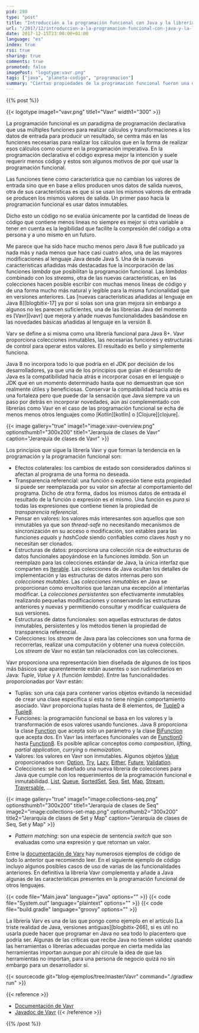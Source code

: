 ```yaml
---
pid: 288
type: "post"
title: "Introducción a la programación funcional con Java y la librería Vavr"
url: "/2017/12/introduccion-a-la-programacion-funcional-con-java-y-la-libreria-vavr/"
date: 2017-12-15T23:00:00+01:00
language: "es"
index: true
rss: true
sharing: true
comments: true
promoted: false
imagePost: "logotype:vavr.png"
tags: ["java", "planeta-codigo", "programacion"]
summary: "Ciertas propiedades de la programación funcional fueron una de las características más destacadas añadidas a Java 8. La librería Javaslang y más tarde renombrada a Vavr basándose en estas nueva características añade algunas otras que no están incluidas en el propio JDK y están presentes en otros lenguajes más recientes y con programación funcional desde sus inicios. En esta breve introducción a la librería Vavr comentaré cuales son las propiedades que proporciona para simplificar algunas aspectos de la tarea de programación."
---
```


{{% post %}}

{{< logotype image1="vavr.png" title1="Vavr" width1="300" >}}

La programación funcional es un paradigma de programación declarativa que usa múltiples funciones para realizar cálculos y transformaciones a los datos de entrada para producir un resultado, se centra más en las funciones necesarias para realizar los cálculos que en la forma de realizar esos cálculos como ocurre en la programación imperativa. En la programación declarativa el código expresa mejor la intención y suele requerir menos código y estos son algunos motivos de por qué usar la programación funcional.

Las funciones tiene como característica que no cambian los valores de entrada sino que en base a ellos producen unos datos de salida nuevos, otra de sus características es que si se usan los mismos valores de entrada se producen los mismos valores de salida. Un primer paso hacia la programación funcional es usar datos inmutables.

Dicho esto un código no se evalúa únicamente por la cantidad de lineas de código que contiene menos lineas no siempre es mejor si otra variable a tener en cuenta es la legibilidad que facilite la compresión del código a otra persona y a uno mismo en un futuro.

Me parece que ha sido hace mucho menos pero Java 8 fue publicado ya nada más y nada menos que hace casi cuatro años, una de las mayores modificaciones al lenguaje Java desde Java 5. Una de la nuevas características añadidas más destacadas fue la incorporación de las funciones _lambda_ que posibilitan la programación funcional. Las _lambdas_ combinado con los _streams_, otra de las nuevas características, en las colecciones hacen posible escribir con muchas menos líneas de código y de una forma mucho más natural y legible para la misma funcionalidad que en versiones anteriores. Las [nuevas características añadidas al lenguaje en Java 8][blogbitix-17] ya por si solas son una gran mejora sin embargo a algunos no les parecen suficientes, una de las librerías Java del momento es [Vavr][vavr] que mejora y añade nuevas funcionalidades basándose en las novedades básicas añadidas al lenguaje en la versión 8.

Varv se define a si misma como una librería funcional para Java 8+. Vavr proporciona colecciones inmutables, las necesarias funciones y estructuras de control para operar estos valores. El resultado es bello y simplemente funciona.

Java 8 no incorpora todo lo que podría en el JDK por decisión de los desarrolladores, ya que una de los principios que guían el desarrollo de Java es la compatibilidad hacia atrás e incorporar cosas en el lenguaje o JDK que en un momento determinado hasta que no demuestran que son realmente útiles y beneficiosas. Conservar la compatibilidad hacia atrás es una fortaleza pero que puede dar la sensación que Java siempre va un paso por detrás en incorporar novedades, aún así complementado con librerías como Vavr en el caso de las programación funcional se echa de menos menos otros lenguajes como [Kotlin][kotlin] o [Clojure][clojure].

{{< image
    gallery="true"
    image1="image:vavr-overview.png" optionsthumb1="300x200" title1="Jerarquía de clases de Vavr"
    caption="Jerarquía de clases de Vavr" >}}

Los principios que sigue la librería Vavr y que forman la tendencia en la programación y la programación funcional son:

* Efectos colaterales: los cambios de estado son considerados dañinos si afectan al programa de una forma no deseada.
* Transparencia referencial: una función o expresión tiene esta propiedad si puede ser reemplazada por su valor sin afectar al comportamiento del programa. Dicho de otra forma, dados los mismos datos de entrada el resultado de la función o expresión es el mismo. Una función es _pura_ si todas las expresiones que contiene tienen la propiedad de _transparencia referencial_.
* Pensar en valores: los valores más interesantes son aquellos que son inmutables ya que son _thread-safe_ no necesitando mecanismos de sincronización en su acceso o modificación, son estables para las funciones _equals_ y _hashCode_ siendo confiables como claves _hash_ y no necesitan ser clonados.
* Estructuras de datos: proporciona una colección rica de estructuras de datos funcionales apoyándose en la funciones _lambda_. Son un reemplazo para las colecciones estándar de Java, la única interfaz que comparten es [Iterable](javadoc9:java/lang/Iterable.html). Las colecciones de Java ocultan los detalles de implementación y las estructuras de datos internas pero son _colecciones mutables_. Las _colecciones inmutables_ en Java se proporcionan como envoltorios que lanzan una excepción al intentarlas modificar. La _colecciones persistentes_ son efectivamente inmutables realizando pequeñas modificaciones y conservando las estructuras anteriores y nuevas y permitiendo consultar y modificar cualquiera de sus versiones.
* Estructuras de datos funcionales: son aquellas estructuras de datos inmutables, persistentes y los métodos tienen la propiedad de transparencia referencial.
* Colecciones: los _stream_ de Java para las colecciones son una forma de recorrerlas, realizar una computación y obtener una nueva colección. Los _stream_ de Vavr no están tan relacionados con las colecciones.

Vavr proporciona una representación bien diseñada de algunos de los tipos más básicos que aparentemente están ausentes o son rudimentarios en Java: _Tuple_, _Value_ y _λ_ (función _lambda_). Entre las funcionalidades proporcionadas por Vavr están:

* Tuplas: son una caja para contener varios objetos evitando la necesidad de crear una clase especifica si esta no tiene ningún comportamiento asociado. Vavr proporciona tuplas hasta de 8 elementos, de [Tuple0](https://static.javadoc.io/io.vavr/vavr/0.10.3/io/vavr/Tuple0.html) a [Tuple8](https://static.javadoc.io/io.vavr/vavr/0.10.3/io/vavr/Tuple8.html).
* Funciones: la programación funcional se basa en los valores y la transformación de esos valores usando funciones. Java 8 proporciona la clase [Function](javadoc9:java/util/function/package-summary.html) que acepta solo un parámetro y la clase [BiFunction](javadoc9:java/util/function/package-summary.html) que acepta dos. En Vavr las interfaces funcionales van de [Function0](https://static.javadoc.io/io.vavr/vavr/0.10.3/io/vavr/Function0.html) hasta [Function8](https://static.javadoc.io/io.vavr/vavr/0.10.3/io/vavr/Function8.html). Es posible aplicar conceptos como _composition_, _lifting_, _partial application_, _currying_ o _memoization_.
* Valores: los valores en Vavr son inmutables. Algunos objetos [Value](https://static.javadoc.io/io.vavr/vavr/0.10.3/io/vavr/Value.html) proporcionados son: [Option](https://static.javadoc.io/io.vavr/vavr/0.10.3/io/vavr/control/Option.html), [Try](https://static.javadoc.io/io.vavr/vavr/0.10.3/io/vavr/control/Try.html), [Lazy](https://static.javadoc.io/io.vavr/vavr/0.10.3/io/vavr/Lazy.html), [Either](https://static.javadoc.io/io.vavr/vavr/0.10.3/io/vavr/control/Either.html), [Future](https://static.javadoc.io/io.vavr/vavr/0.10.3/io/vavr/concurrent/Future.html), [Validation](https://static.javadoc.io/io.vavr/vavr/0.10.3/io/vavr/control/Validation.html).
* Colecciones: se ha diseñado una nueva librería de colecciones para Java que cumple con los requerimientos de la programación funcional e inmutabilidad. [List](https://static.javadoc.io/io.vavr/vavr/0.10.3/io/vavr/collection/List.html), [Queue](https://static.javadoc.io/io.vavr/vavr/0.10.3/io/vavr/collection/Queue.html), [SortedSet](https://static.javadoc.io/io.vavr/vavr/0.10.3/io/vavr/collection/SortedSet.html), [Seq](https://static.javadoc.io/io.vavr/vavr/0.10.3/io/vavr/collection/Seq.html), [Set](https://static.javadoc.io/io.vavr/vavr/0.10.3/io/vavr/collection/Set.html), [Map](https://static.javadoc.io/io.vavr/vavr/0.10.3/io/vavr/collection/Map.html), [Stream](https://static.javadoc.io/io.vavr/vavr/0.10.3/io/vavr/collection/Stream.html), [Traversable](https://static.javadoc.io/io.vavr/vavr/0.10.3/io/vavr/collection/Traversable.html), ...

{{< image
    gallery="true"
    image1="image:collections-seq.png" optionsthumb1="300x200" title1="Jerarquía de clases de Seq"
    image2="image:collections-set-map.png" optionsthumb2="300x200" title2="Jerarquía de clases de Set y Map"
    caption="Jerarquía de clases de Seq, Set y Map" >}}

* _Pattern matching_: son una especie de sentencia _switch_ que son evaluadas como una expresión y que retornan un valor.

Entre la [documentación de Varv](https://www.vavr.io/vavr-docs) hay numerosos ejemplos de código de todo lo anterior que recomiendo leer. En el siguiente ejemplo de código incluyo algunos posibles casos de uso de varias de las funcionalidades anteriores. En definitiva la librería Vavr complementa y añade a Java algunas de las características presentes en la programación funcional de otros lenguajes.

{{< code file="Main.java" language="java" options="" >}}
{{< code file="System.out" language="plaintext" options="" >}}
{{< code file="build.gradle" language="groovy" options="" >}}

La librería Varv es una de las que pongo como ejemplo en el artículo [La triste realidad de Java, versiones antiguas][blogbitix-266], si es útil no usarla puede hacer que programar en Java no sea todo lo placentero que podría ser. Algunas de las críticas que recibe Java no tienen validez usando las herramientas o librerías adecuadas porque en cierta medida las herramientas importan aunque por ahí circule la idea de que las herramientas no importan, para una persona de negocio quizá no sin embargo para un desarrollador sí.

{{< sourcecode git="blog-ejemplos/tree/master/Vavr" command="./gradlew run" >}}

{{< reference >}}
* [Documentación de Vavr](https://docs.vavr.io/)
* [Javadoc de Vavr](https://www.javadoc.io/doc/io.vavr/vavr)
{{< /reference >}}

{{% /post %}}
